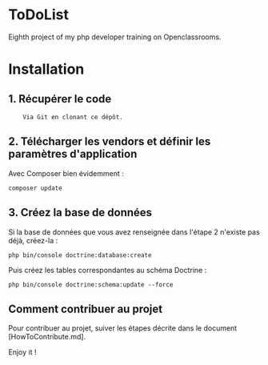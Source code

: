 ToDoList
========

Eighth project of my php developer training on Openclassrooms.


# Installation

## 1. Récupérer le code

        Via Git en clonant ce dépôt.

## 2. Télécharger les vendors et définir les paramètres d'application

Avec Composer bien évidemment :

    composer update

## 3. Créez la base de données

Si la base de données que vous avez renseignée dans l'étape 2 n'existe pas déjà, créez-la :

    php bin/console doctrine:database:create

Puis créez les tables correspondantes au schéma Doctrine :

    php bin/console doctrine:schema:update --force

## Comment contribuer au projet
Pour contribuer au projet, suiver les étapes décrite dans le document [HowToContribute.md].

Enjoy it !
